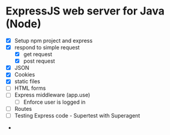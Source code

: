 ExpressJS  web server for Java (Node)
=====================================

* [x] Setup npm project and express
* [x] respond to simple request
  * [x] get request
  * [x] post request
* [x] JSON
* [x] Cookies
* [x] static files
* [ ] HTML forms
* [ ] Express middleware (app.use)
  * [ ] Enforce user is logged in
* [ ] Routes
* [ ] Testing Express code - Supertest with Superagent
* 
